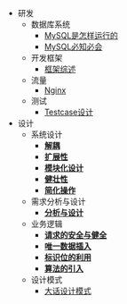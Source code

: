 - 研发
    - 数据库系统
        - [MySQL是怎样运行的](/research-development-design/sql/how-mysql-work-understand-from-root.md)
        - [MySQL必知必会](/research-development-design/sql/sams-teach-yourself-sql-in-10-minutes.md)
    - 开发框架
        - [框架综述](/research-development-design/development-framework/summarize.md)
    - 流量
        - [Nginx](/research-development-design/flow/nginx.md)
    - 测试
        - [Testcase设计](/research-development-design/test/testcase-design.md)
- 设计
    - 系统设计
        - [**解耦**](/research-development-design/system-design/decoupling.md)
        - [**扩展性**](/research-development-design/system-design/extensibility.md)
        - [**模块化设计**](/research-development-design/system-design/modular-design.md)
        - [**健壮性**](/research-development-design/system-design/robustness.md)
        - [**简化操作**](/research-development-design/system-design/simplified-operation.md)
    - 需求分析与设计
        - [**分析与设计**](/research-development-design/requirements-analysis-design/analysis-design.md)
    - 业务逻辑
        - [**请求的安全与健全**](/research-development-design/business-logic/soundness-and-security-of-requests.md)
        - [**唯一数据插入**](/research-development-design/business-logic/unique-insert.md)
        - [**标识位的利用**](/research-development-design/business-logic/flag-is-important.md)
        - [**算法的引入**](/research-development-design/business-logic/algorithm.md)
    - 设计模式
        - [大话设计模式](/research-development-design/design-pattern/westward-design-patterns.md)